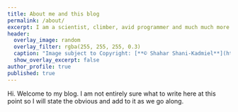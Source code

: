 ```yaml
---
title: About me and this blog
permalink: /about/
excerpt: I am a scientist, climber, avid programmer and much much more...
header:
  overlay_image: random
  overlay_filter: rgba(255, 255, 255, 0.3)
  caption: "Image subject to Copyright: [**© Shahar Shani-Kadmiel**](https://shaharkadmiel.github.io)"
  show_overlay_excerpt: false
author_profile: true
published: true
---
```


Hi. Welcome to my blog. I am not entirely sure what to write here at this point so I will state the obvious and add to it as we go along.